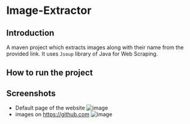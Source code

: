 # Image-Extractor
## Introduction
A maven project which extracts images along with their name from the provided link. It uses `Jsoup` library of Java for Web Scraping.

## How to run the project

## Screenshots
- Default page of the website 
![image](https://user-images.githubusercontent.com/43494041/152564294-065d0d27-7cd7-4704-a04a-18c9dacd80fe.png)
- images on https://github.com
![image](https://user-images.githubusercontent.com/43494041/152564737-1fbff055-d27a-40d7-8367-78173002220a.png)

